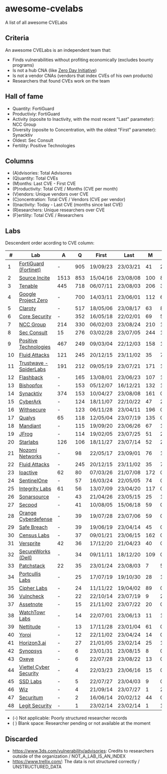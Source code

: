 # awesome-cvelabs

A list of all awesome CVELabs

## Criteria

An awesome CVELabs is an independent team that:

* Finds vulnerabilities without profiting economically (excludes bounty programs)
* Is not a hub CNA (like [Zero Day Initiative](https://www.zerodayinitiative.com/))
* Is not a vendor CNAs (vendors that index CVEs of his own products)
* Researchers that found CVEs work on the team

## Hall of fame

* Quantity: FortiGuard
* Productiviy: FortiGuard
* Activity (oposite to Inactivity, with the most recent "Last" parameter): NCC Group
* Diversity (oposite to Concentration, with the oldest "First" parameter): Synacktiv
* Oldest: Sec Consult
* Fertility: Positive Technologies

## Columns

* (A)dvisories: Total Advisores
* (Q)uantity: Total CVEs
* (M)onths: Last CVE - First CVE
* (P)roductivity: Total CVE / Months (CVE per month)
* (V)endors: Unique vendors over CVE 
* (C)oncentration: Total CVE / Vendors (CVE per vendor)
* (I)nactivity: Today - Last CVE (months since last CVE)
* (R)esearchers: Unique researchers over CVE
* (F)ertility: Total CVE / Researchers

## Labs

Descendent order acording to CVE column:

|  #  | Lab                                                                 |  A  |  Q  |    First    |    Last     |  M  |  P  |  V  |  C  |  I  |  R  |  F  |
| --- | ------------------------------------------------------------------- | --- | --- | ------------ | ------------ | --- | --- | --- | --- | --- | --- | --- |
|  1  | [FortiGuard (Fortinet)](https://www.fortiguard.com/zeroday)         |  -  | 905 | 19/09/23     | 23/03/21     | 41  | 22.0| 179 | 5.0 | 5   |  -  |  -  |
|  2  | [Source Incite](https://srcincite.io/advisories/)                   |1513 | 853 | 15/04/16     | 23/08/08     |100 | 8.5 | 30  | 28.4| 0   | 13  | 65.6|
|  3  | [Tenable](https://www.tenable.com/security/research)                |445  | 718 | 06/07/11     | 23/08/03     |206 | 3.4 | 135 | 5.3 | 0   |  -  |  -  |
|  4  | [Google Project Zero](https://bugs.chromium.org/p/project-zero/issues/list) |  -  | 700 | 14/03/11     | 23/06/01     |112 | 6.2 | 60  |11.6 | 3   | 33  | 21.2|
|  5  | [Claroty](https://claroty.com/team82/disclosure-dashboard)           |  -  | 517 | 18/05/06     | 23/08/17     |63  | 8.2 | 101 | 5.1 | 0   |  -  |  -  |
|  6  | [Core Security](https://www.coresecurity.com/core-labs/advisories)  |  -  | 352 | 16/05/18     | 22/02/01     |69  | 5.1 | 90  | 3.9 | 7   | 33  | 10.6|
|  7  | [NCC Group](https://research.nccgroup.com/category/technical-advisories/) |214 | 330 | 06/02/03     | 23/08/24     |210 | 1.5 | 80  | 4.1 | 0   | 47  | 7.0 |
|  8  | [Sec Consult](https://sec-consult.com/vulnerability-lab/)           |15  | 276 | 03/02/28     | 23/07/05     |244 | 1.1 | 84  | 3.3 | 1   |  -  |  -  |
|  9  | [Positive Technologies](https://www.ptsecurity.com/ww-en/analytics/threatscape/) |467 | 249 | 09/03/04     | 22/12/03     |158 | 1.5 | 133 | 1.8 | 9   | 1   | 249.0|
| 10  | [Fluid Attacks](https://fluidattacks.com/advisories/)              |121 | 245 | 20/12/15     | 23/11/02     |35  | 7.0 | 64  | 3.8 | 0   | 9   | 27.2|
| 11  | [Trustwave - SpiderLabs](https://www.trustwave.com/en-us/resources/security-resources/security-advisories/) |191 | 212 | 09/05/19 | 23/07/21 |171 | 1.2 | 120 | 1.7 | 1   | 60  | 3.5 |
| 12  | [Flashback](https://www.flashback.sh/)                              |  -  | 165 | 13/08/01     | 23/06/23     |107 | 1.5 | 30  | 5.5 | 2   | 2   | 82.5|
| 13  | [Bishopfox](https://bishopfox.com/blog/advisories)                 |  -  | 153 | 05/12/07     | 16/12/21     |132 | 1.1 | 44  | 3.4 | 78  | 43  | 3.5 |
| 14  | [Synacktiv](https://www.synacktiv.com/en/advisories)               |374 | 153 | 10/04/27     | 23/08/08     |161 | 0.9 | 52  | 2.9 | 0   | 42  | 3.6 |
| 15  | [CyberArk](https://labs.cyberark.com/cyberark-labs-security-advisories/) |  -  | 124 | 18/11/07     | 22/10/22     |47  | 2.6 | 55  | 2.2 | 10  | 22  | 5.6 |
| 16  | [Withsecure](https://labs.withsecure.com/advisories/)             |  -  | 123 | 06/11/28     | 23/04/11     |196 | 0.6 | 73  | 1.7 | 4   |  -  |  -  |
| 17  | [Qualys](https://www.qualys.com/research/security-advisories/)     |65  | 118 | 12/05/04     | 23/07/19     |135 | 0.5 | 41  | 2.8 | 1   |  -  |  -  |
| 18  | [Mandiant](https://github.com/mandiant/Vulnerability-Disclosures)  |  -  | 115 | 19/09/20     | 23/06/26     |67  | 1.7 | 26  | 4.4 | 2   | 27  | 4.2 |
| 19  | [JFrog](https://research.jfrog.com/)                               |  -  | 114 | 19/02/05     | 23/07/25     |51  | 2.2 | 56  | 2.0 | 1   | 7   | 16.2|
| 20  | [Starlabs](https://starlabs.sg/advisories)                         |126 | 106 | 18/11/27     | 23/07/14     |52  | 2.0 | 24  | 4.4 | 1   | 13  | 8.1 |
| 21  | [Nozomi Networks](https://www.nozominetworks.com/vulnerability-advisories) |  -  | 98  | 22/05/17     | 23/09/01     |76  | 1.2 | 8   | 5.6 | 0   |  -  |  -  |
| 22  | [Fluid Attacks](https://fluidattacks.com/advisories/)              |  -  | 245 | 20/12/15     | 23/11/02     |35  | 7.0 | 64  | 3.8 | 0   | 9   | 27.2|
| 23  | [Ioactive](https://ioactive.com/resources/disclosures/)            |62  | 80  | 07/03/26     | 21/07/08     |172 | 0.4 | 46  | 1.7 | 25  | 46  | 1.7 |
| 24  | [SentinelOne](https://www.sentinelone.com/labs/our-cves/)          |  -  | 57  | 16/03/24     | 22/05/05     |74  | 0.8 | 25  | 2.2 | 16  | 5   | 11.4|
| 25  | [Integrity Labs](https://labs.integrity.pt/advisories/)            |61  | 56  | 13/07/09     | 23/04/20     |117 | 0.4 | 24  | 2.3 | 4   | 14  | 4.0 |
| 26  | [Sonarsource](https://www.sonarsource.com/blog/tag/security/)      |  -  | 43  | 21/04/26     | 23/05/15     |25  | 1.7 | 23  | 1.8 | 2   | 9   | 4.7 |
| 27  | [Secpod](https://www.secpod.com/blog/category/security-research/)  |  -  | 41  | 10/08/05     | 15/06/18     |59  | 0.7 | 35  | 1.1 | 97  | 8   | 5.1 |
| 28  | [Orange Cyberdefense](https://github.com/Orange-Cyberdefense/CVE-repository) |  -  | 39  | 19/07/28     | 23/07/06     |59  | 0.6 | 26  | 1.5 | 1   | 18  | 2.1 |
| 29  | [Safe Breach](https://www.safebreach.com/cve-discoveries/)         |  -  | 39  | 19/06/19     | 23/04/14     |45  | 0.9 | 25  | 1.6 | 4   |  -  |  -  |
| 30  | [Census Labs](https://census-labs.com/news/category/advisories/)   |  -  | 37  | 09/01/21     | 23/06/15     |162 | 0.2 | 24  | 1.5 | 3   | 15  | 2.4 |
| 31  | [Versprite](https://versprite.com/advisories/)                     |42  | 36  | 17/12/20     | 21/04/23     |40  | 0.9 | 25  | 1.4 | 28  |  -  |  -  |
| 32  | [SecureWorks (Dell)](https://www.secureworks.com/research/#resource-type=Advisory) |  -  | 34 | 09/11/11     | 18/12/20     |109 | 0.3 | 21  | 1.6 | 52  | 14  | 2.4 |
| 33  | [Patchstack](https://patchstack.com/category/security-advisories/)  |22  | 35  | 23/01/24     | 23/08/03     |7   | 5.0 | 42  | 0.8 | 1   |  -  |  -  |
| 34  | [Portcullis Labs](https://labs.portcullis.co.uk/advisories/)        |  -  | 25  | 17/07/19     | 19/10/30     |28  | 1.2 | 10  | 2.5 | 45  |  -  |  -  |
| 35  | [Cipher Labs](https://labs.cipher.com/projects/vulnerability-research/index.html) |  -  | 24 | 11/11/22     | 19/04/02     |89  | 0.3 | 18  | 1.3 | 54  | 1   | 24.0|
| 36  | [Vulncheck](https://vulncheck.com/advisories)                      |  -  | 22  | 22/10/14     | 23/07/19     |9   | 2.4 | 16  | 1.3 | 1   |  -  |  -  |
| 37  | [Assetnote](https://www.assetnote.io/)                             |  -  | 15  | 21/11/02     | 23/07/22     |20  | 0.7 | 14  | 1.0 | 1   | 2   | 7.5 |
| 38  | [WatchTowr Labs](https://labs.watchtowr.com/)                      |  -  | 14  | 22/07/01     | 23/06/13     |11  | 1.3 | 10  | 1.4 | 2   | 4   | 3.5 |
| 39  | [Nettitude](https://labs.nettitude.com/category/blog/advisories/)  |  -  | 13 | 17/11/28     | 23/01/04     |61  | 0.2 | 11  | 1.1 | 7   | 8   | 1.6 |
| 40  | [Yoroi](https://yoroi.company/research/)                                                     | - | 12   | 22/11/02 | 23/04/24 | 14  | 0.8  | 3 | 4.0 | 3 | 2 | 6.0 |
| 41  | [Horizon3.ai](https://www.horizon3.ai/red-team-blog/#disclosures)                              | - | 27   | 21/01/05 | 23/02/14 | 25   | 1.0  | 8 | 3.3 | 6 | 5 | 5.4 |
| 42  | [Synopsys](https://www.synopsys.com/blogs/software-security/tag/cybersecurity-research-center/) | - | 6 | 23/01/31 | 23/08/15 | 8 | 0.9 | 5 | 1.2 | 0 | 6 | 1.0 |
| 43  | [Oxeye](https://www.oxeye.io/resources-category/research)                                    | - | 6   | 22/07/28 | 23/08/22 | 13  | 0.7  | 4 | 1.5 | 0 | 2 | 3.0 |
| 44  | [Viettel Cyber Security](https://blog.viettelcybersecurity.com/tag/researches/)             | - | 4 | 22/03/23 | 23/06/16 | 15 | 0.3  | 4 | 1.0 | 2 | 7 | 0.5 |
| 45  | [SSD Labs](https://ssd-disclosure.com/advisories/)                                           | - | 5   | 22/07/27 | 23/04/03 | 9   | 0.3  | 3 | 1.6 | 4 | 2 | 2.5 |
| 46  | [Wiz](https://www.wiz.io/blog/tag/research)                                                 | - | 4   | 21/09/14 | 23/07/27 | 1   | 2.0  | 2 | 2.0 | 1 | 2 | 2.0 |
| 47  | [Securitum](https://research.securitum.com/)                                               | - | 2   | 16/06/14 | 20/02/12 | 44  | 0.1  | 2 | 1.0 | 42 | 1 | 2.0 |
| 48  | [Legit Security](https://www.legitsecurity.com/)                                           | - | 1   | 23/02/14 | 23/02/14 | 1   | 1.0  | 1 | 1.0 | 7 | 1 | 1.0 |

* (-) Not applicable: Poorly structured researcher records
* ( ) Blank space: Researcher pending or not available at the moment

## Discarded

* https://www.3ds.com/vulnerability/advisories: Credits to researchers outside of the organization / NOT_A_LAB_IS_AN_INDEX
* https://www.trellix.com/: The data is not structured correctly / UNSTRUCTURED_DATA
